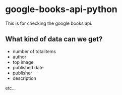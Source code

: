 
# google-books-api-python

This is for checking the google books api.

## What kind of data can we get?
- number of totalitems
- author 
- top image
- published date
- publisher
- description

etc...

